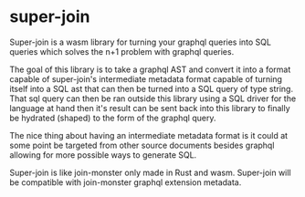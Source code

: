 # super-join

Super-join is a wasm library for turning your graphql queries into SQL queries which solves the n+1 problem with graphql queries.

The goal of this library is to take a graphql AST and convert it into a format capable of super-join's intermediate metadata format capable of turning itself into a SQL ast that can then be turned into a SQL query of type string. That sql query can then be ran outside this library using a SQL driver for the language at hand then it's result can be sent back into this library to finally be hydrated (shaped) to the form of the graphql query.

The nice thing about having an intermediate metadata format is it could at some point be targeted from other source documents besides graphql allowing for more possible ways to generate SQL.

Super-join is like join-monster only made in Rust and wasm. Super-join will be compatible with join-monster graphql extension metadata.
